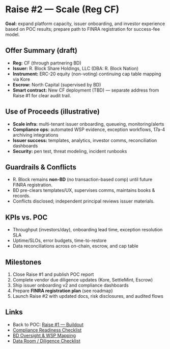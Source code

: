# Raise #2 — Scale (Reg CF)

**Goal:** expand platform capacity, issuer onboarding, and investor experience based on POC results; prepare path to FINRA registration for success-fee model.

## Offer Summary (draft)
- **Reg:** CF (through partnering BD)
- **Issuer:** R. Block Share Holdings, LLC (DBA: R. Block Nation)
- **Instrument:** ERC-20 equity (non-voting) continuing cap table mapping via Kore
- **Escrow:** North Capital (supervised by BD)
- **Smart contract:** New CF deployment (TBD) — separate address from Raise #1 for clear audit trail.

## Use of Proceeds (illustrative)
- **Scale infra:** multi-tenant issuer onboarding, queueing, monitoring/alerts
- **Compliance ops:** automated WSP evidence, exception workflows, 17a-4 archiving integrations
- **Issuer success:** templates, analytics, investor comms, reconciliation dashboards
- **Security:** pen test, threat modeling, incident runbooks

## Guardrails & Conflicts
- R. Block remains **non-BD** (no transaction-based comp) until future FINRA registration.
- BD pre-clears templates/UX, supervises comms, maintains books & records.
- Conflicts disclosed; independent principal reviews issuer materials.

## KPIs vs. POC
- Throughput (investors/day), onboarding lead time, exception resolution SLA
- Uptime/SLOs, error budgets, time-to-restore
- Data reconciliations across on-chain, escrow, and cap table

## Milestones
1. Close Raise #1 and publish POC report
2. Complete vendor due diligence updates (Kore, SettleMint, Escrow)
3. Ship issuer onboarding v2 and compliance dashboards
4. Prepare **FINRA registration plan** (see roadmap)
5. Launch Raise #2 with updated docs, risk disclosures, and audited flows

## Links
- Back to POC: [Raise #1 — Buildout](./raise-1-buildout.md)
- [Compliance Readiness Checklist](./compliance-readiness.md)
- [BD Oversight & WSP Mapping](./roles-and-oversight.md)
- [Data Room / Diligence Checklist](./data-room-checklist.md)
